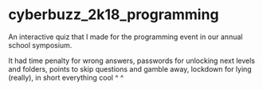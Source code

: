 # cyberbuzz_2k18_programming

An interactive quiz that I made for the programming event in our annual school symposium.

It had time penalty for wrong answers, passwords for unlocking next levels and folders, points to skip questions and gamble away, lockdown for lying (really), in short everything cool ^ ^
